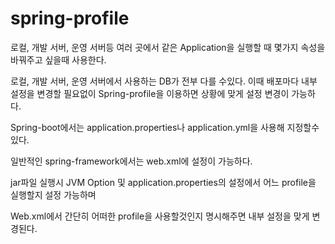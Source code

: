# spring-profile
로컬, 개발 서버, 운영 서버등 여러 곳에서 같은 Application을 실행할 때 몇가지 속성을 바꿔주고 싶을때 사용한다.

로컬, 개발 서버, 운영 서버에서 사용하는 DB가 전부 다를 수있다.
이때 배포마다 내부 설정을 변경할 필요없이 Spring-profile을 이용하면 상황에 맞게 설정 변경이 가능하다.

Spring-boot에서는 application.properties나 application.yml을 사용해 지정할수있다.

일반적인 spring-framework에서는 web.xml에 설정이 가능하다.

jar파일 실행시 JVM Option 및 application.properties의 설정에서 어느 profile을 실행할지 설정 가능하며

Web.xml에서 간단히 어떠한 profile을 사용할것인지 명시해주면 내부 설정을 맞게 변경된다.